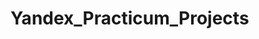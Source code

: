 # Yandex_Practicum_Projects
<object><embed src="https://github.com/PavelMalykh/Yandex_Practicum_Projects/blob/main/Certificate/Pavel%20Malykh_20232DSB00007.pdf" width="700" height="500" /></object>
